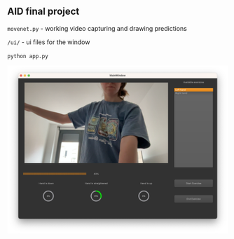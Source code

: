 ## AID final project

`movenet.py` - working video capturing and drawing predictions

`/ui/` - ui files for the window

`python app.py`

![screenshot](screenshotes/ui.png "Title")